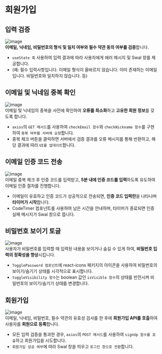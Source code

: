 # 회원가입

## 입력 검증
![image](https://github.com/user-attachments/assets/f8cc5667-0b30-4a59-ab79-743c72783479)<br>
**이메일, 닉네임, 비밀번호의 형식 및 일치 여부와 필수 약관 동의 여부를 검증**합니다.<br>
- `useState 훅` 사용하여 입력 결과에 따라 사용자에게 에러 메시지 및 Swal 창를 제공합니다.
- (예: 필수 입력사항입니다. 이메일 형식이 올바르지 않습니다. 이미 존재하는 이메일입니다. 비밀번호와 일치하지 않습니다. 등)

## 이메일 및 닉네임 중복 확인
![image](https://github.com/user-attachments/assets/d87733b7-7a92-4ee6-8711-0e3bd2dc44a7)<br>
이메일 및 닉네임의 중복을 사전에 확인하여 **오류를 최소화**하고 **고유한 회원 정보**를 갖도록 합니다.
- `axios`의 `GET 메서드`를 사용하여 `checkEmail 함수`와 `checkNickname 함수`를 구현하여 `중복 여부를 서버에 요청`합니다.
- 중복 체크 버튼을 클릭하면 서버에서 검증 결과를 오류 메시지를 통해 반환하고, 해당 결과에 따라 `UI를 업데이트`합니다.

## 이메일 인증 코드 전송
![image](https://github.com/user-attachments/assets/aad080dd-1489-42b9-9287-b8c40f96eac0)<br>
이메일 중복 체크 후 인증 코드를 입력받고, **5분 내에 인증 코드를 입력**하도록 유도하여 이메일 인증 절차를 진행합니다.
- 이메일이 유효하고 인증 코드가 성공적으로 전송되면, **인증 코드 입력란**을 나타나며 **타이머가 시작**합니다.
- CodeTimer 컴포넌트를 사용하여 남은 시간을 안내하며, 타이머가 종료되면 인증 실패 메시지가 Swal 창으로 뜹니다.

## 비밀번호 보이기 토글
![image](https://github.com/user-attachments/assets/6379964d-ed38-431e-84c4-214b0946f0f7)<br>
사용자가 비밀번호를 입력할 때 입력된 내용을 보이거나 숨길 수 있게 하여, **비밀번호 입력의 정확성을 향상**시킵니다.
- `TogglePassword 컴포넌트`에 react-icons 패키지의 아이콘을 사용하여 비밀번호의 보이기/숨기기 상태를 시각적으로 표시합니다.
- `toggleVisibility 함수`는  boolean 값인 `isVisible 함수`의 상태를 반전시켜 비밀번호의 보이기/숨기기 상태를 변경합니다.
 
## 회원가입
![image](https://github.com/user-attachments/assets/dc69c828-8af2-4269-9e22-a40b2ae8ecc0)<br>
이메일, 닉네임, 비밀번호, 필수 약관의 유효성 검사를 한 후에 **회원가입 API를 호출**하여 사용자를 **회원으로 등록**합니다.
- 모든 입력 검증을 통과한 경우, `axios`의 `POST 메서드`를 사용하여 `signUp 함수를 호출`하고 회원가입을 시도합니다.
- `회원가입 성공 여부`에 따라 Swal 창을 띄우고 `로그인 창으로 전환`합니다.
